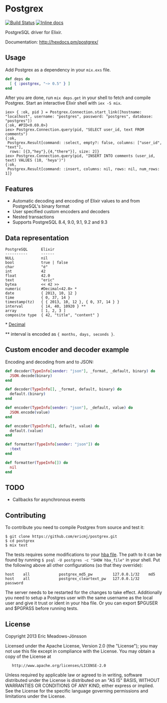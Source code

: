 # Postgrex

[![Build Status](https://travis-ci.org/ericmj/postgrex.png?branch=master)](https://travis-ci.org/ericmj/postgrex)
[![Inline docs](http://inch-ci.org/github/ericmj/postgrex.svg?branch=master)](http://inch-ci.org/github/ericmj/postgrex)

PostgreSQL driver for Elixir.

Documentation: http://hexdocs.pm/postgrex/

## Usage

Add Postgrex as a dependency in your `mix.exs` file.

```elixir
def deps do
  [ { :postgrex, "~> 0.5" } ]
end
```

After you are done, run `mix deps.get` in your shell to fetch and compile Postgrex. Start an interactive Elixir shell with `iex -S mix`.

```iex
iex> { :ok, pid } = Postgrex.Connection.start_link([hostname: "localhost", username: "postgres", password: "postgres", database: "postgres"])
{:ok, #PID<0.69.0>}
iex> Postgrex.Connection.query(pid, "SELECT user_id, text FROM comments")
{:ok,
 Postgrex.Result[command: :select, empty?: false, columns: ["user_id", "text"],
  rows: [{3,"hey"},{4,"there"}], size: 2]}
iex> Postgrex.Connection.query(pid, "INSERT INTO comments (user_id, text) VALUES (10, 'heya')")
{:ok,
 Postgrex.Result[command: :insert, columns: nil, rows: nil, num_rows: 1]}

```

## Features

  * Automatic decoding and encoding of Elixir values to and from PostgreSQL's binary format
  * User specified custom encoders and decoders
  * Nested transactions
  * Supports PostgreSQL 8.4, 9.0, 9.1, 9.2 and 9.3

## Data representation

    PostgreSQL      Elixir
    ----------      ------
    NULL            nil
    bool            true | false
    char            "é"
    int             42
    float           42.0
    text            "eric"
    bytea           << 42 >>
    numeric         #Decimal<42.0> *
    date            { 2013, 10, 12 }
    time            { 0, 37, 14 }
    timestamp(tz)   { { 2013, 10, 12 }, { 0, 37, 14 } }
    interval        { 14, 40, 10920 } **
    array           [ 1, 2, 3 ]
    composite type  { 42, "title", "content" }

\* [Decimal](http://github.com/ericmj/decimal)

\*\* interval is encoded as `{ months, days, seconds }`.

## Custom encoder and decoder example

Encoding and decoding from and to JSON:

```elixir
def decoder(TypeInfo[sender: "json"], _format, _default, binary) do
  JSON.decode(binary)
end

def decoder(TypeInfo[], _format, default, binary) do
  default.(binary)
end

def encoder(TypeInfo[sender: "json"], _default, value) do
  JSON.encode(value)
end

def encoder(TypeInfo[], default, value) do
  default.(value)
end

def formatter(TypeInfo[sender: "json"]) do
  :text
end

def formatter(TypeInfo[]) do
  nil
end
```

## TODO

  * Callbacks for asynchronous events

## Contributing

To contribute you need to compile Postgrex from source and test it:

```
$ git clone https://github.com/ericmj/postgrex.git
$ cd postgrex
$ mix test
```

The tests requires some modifications to your [hba file](http://www.postgresql.org/docs/9.3/static/auth-pg-hba-conf.html). The path to it can be found by running `$ psql -U postgres -c "SHOW hba_file"` in your shell. Put the following above all other configurations (so that they override):

```
host    all             postgrex_md5_pw         127.0.0.1/32    md5
host    all             postgrex_cleartext_pw   127.0.0.1/32    password
```

The server needs to be restarted for the changes to take effect. Additionally you need to setup a Postgres user with the same username as the local user and give it trust or ident in your hba file. Or you can export $PGUSER and $PGPASS before running tests.

## License

   Copyright 2013 Eric Meadows-Jönsson

   Licensed under the Apache License, Version 2.0 (the "License");
   you may not use this file except in compliance with the License.
   You may obtain a copy of the License at

       http://www.apache.org/licenses/LICENSE-2.0

   Unless required by applicable law or agreed to in writing, software
   distributed under the License is distributed on an "AS IS" BASIS,
   WITHOUT WARRANTIES OR CONDITIONS OF ANY KIND, either express or implied.
   See the License for the specific language governing permissions and
   limitations under the License.
